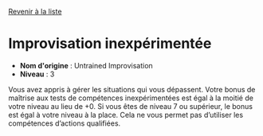 [Revenir à la liste](..)

# Improvisation inexpérimentée

 * **Nom d'origine** : Untrained Improvisation
 * **Niveau** : 3


<p>Vous avez appris à gérer les situations qui vous dépassent. Votre bonus de maîtrise aux tests de compétences inexpérimentées est égal à la moitié de votre niveau au lieu de +0. Si vous êtes de niveau 7 ou supérieur, le bonus est égal à votre niveau à la place. Cela ne vous permet pas d’utiliser les compétences d’actions qualifiées.</p>